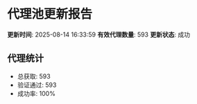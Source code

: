 # 代理池更新报告

**更新时间**: 2025-08-14 16:33:59
**有效代理数量**: 593
**更新状态**:  成功

## 代理统计
- 总获取: 593
- 验证通过: 593
- 成功率: 100%
